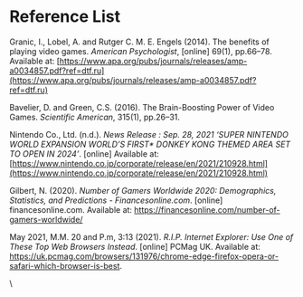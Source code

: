 # Reference List

Granic, I., Lobel, A. and Rutger C. M. E. Engels (2014). The benefits of playing video games. _American Psychologist_, \[online] 69(1), pp.66–78. Available at: [https://www.apa.org/pubs/journals/releases/amp-a0034857.pdf?ref=dtf.ru](https://www.apa.org/pubs/journals/releases/amp-a0034857.pdf?ref=dtf.ru)

Bavelier, D. and Green, C.S. (2016). The Brain-Boosting Power of Video Games. _Scientific American_, 315(1), pp.26–31.

Nintendo Co., Ltd. (n.d.). _News Release : Sep. 28, 2021 ‘SUPER NINTENDO WORLD EXPANSION WORLD’S FIRST\* DONKEY KONG THEMED AREA SET TO OPEN IN 2024’_. \[online] Available at: [https://www.nintendo.co.jp/corporate/release/en/2021/210928.html](https://www.nintendo.co.jp/corporate/release/en/2021/210928.html)

Gilbert, N. (2020). _Number of Gamers Worldwide 2020: Demographics, Statistics, and Predictions - Financesonline.com_. \[online] financesonline.com. Available at: https://financesonline.com/number-of-gamers-worldwide/

May 2021, M.M. 20 and P.m, 3:13 (2021). _R.I.P. Internet Explorer: Use One of These Top Web Browsers Instead_. \[online] PCMag UK. Available at: https://uk.pcmag.com/browsers/131976/chrome-edge-firefox-opera-or-safari-which-browser-is-best.

\
